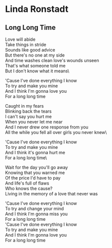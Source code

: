 # Linda Ronstadt

## Long Long Time

Love will abide\
Take things in stride\
Sounds like good advice\
But there's no one at my side\
And time washes clean love's wounds unseen\
That's what someone told me\
But I don't know what it means\

'Cause I've done everything I know\
To try and make you mine\
And I think I'm gonna love you\
For a long long time

Caught in my fears\
Blinking back the tears\
I can't say you hurt me\
When you never let me near\
And I never drew one response from you\
All the while you fell all over girls you never knew\

'Cause I've done everything I know\
To try and make you mine\
And I think it's gonna hurt me\
For a long long time\

Wait for the day you'll go away\
Knowing that you warned me\
Of the price I'd have to pay\
And life's full of flaws\
Who knows the cause?\
Living in the memory of a love that never was

'Cause I've done everything I know\
To try and change your mind\
And I think I'm gonna miss you\
For a long long time\
'Cause I've done everything I know\
To try and make you mine\
And I think I'm gonna love you\
For a long long time
